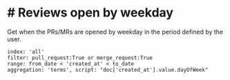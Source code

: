 # \# Reviews open by weekday

Get when the PRs/MRs are opened by weekday in the period defined by the user.

```
index: 'all'
filter: pull_request:True or merge_request:True
range: from_date < 'created_at' < to_date
aggregation: 'terms', script: "doc['created_at'].value.dayOfWeek"
```
